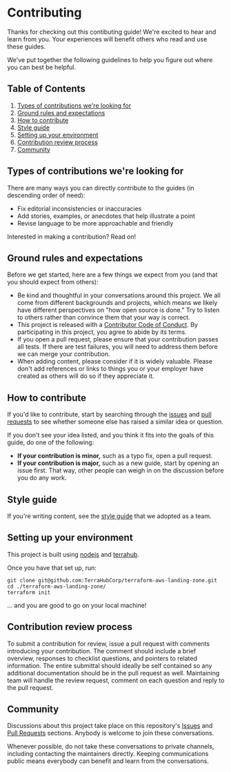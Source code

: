 # Contributing

Thanks for checking out this contibuting guide! We're excited to hear and learn from you. Your experiences will benefit others who read and use these guides.

We've put together the following guidelines to help you figure out where you can best be helpful.

## Table of Contents

1. [Types of contributions we're looking for](#types-of-contributions-were-looking-for)
2. [Ground rules and expectations](#ground-rules-and-expectations)
3. [How to contribute](#how-to-contribute)
4. [Style guide](#style-guide)
5. [Setting up your environment](#setting-up-your-environment)
6. [Contribution review process](#contribution-review-process)
7. [Community](#community)


## Types of contributions we're looking for

There are many ways you can directly contribute to the guides (in descending order of need):

* Fix editorial inconsistencies or inaccuracies
* Add stories, examples, or anecdotes that help illustrate a point
* Revise language to be more approachable and friendly

Interested in making a contribution? Read on!


## Ground rules and expectations

Before we get started, here are a few things we expect from you (and that you should expect from others):

* Be kind and thoughtful in your conversations around this project. We all come from different backgrounds and projects, which means we likely have different perspectives on "how open source is done." Try to listen to others rather than convince them that your way is correct.
* This project is released with a [Contributor Code of Conduct](CODE_OF_CONDUCT.md). By participating in this project, you agree to abide by its terms.
* If you open a pull request, please ensure that your contribution passes all tests. If there are test failures, you will need to address them before we can merge your contribution.
* When adding content, please consider if it is widely valuable. Please don't add references or links to things you or your employer have created as others will do so if they appreciate it.


## How to contribute

If you'd like to contribute, start by searching through the [issues](https://github.com/TerraHubCorp/terraform-aws-landing-zone/issues) and [pull requests](https://github.com/TerraHubCorp/terraform-aws-landing-zone/pulls) to see whether someone else has raised a similar idea or question.

If you don't see your idea listed, and you think it fits into the goals of this guide, do one of the following:
* **If your contribution is minor,** such as a typo fix, open a pull request.
* **If your contribution is major,** such as a new guide, start by opening an issue first. That way, other people can weigh in on the discussion before you do any work.


## Style guide

If you're writing content, see the [style guide](https://github.com/TerraHubCorp/styleguide/blob/master/README.md) that we adopted as a team.


## Setting up your environment

This project is built using [nodejs](https://www.nodejs.org) and [terrahub](https://www.npmjs.com/package/terrahub).

Once you have that set up, run:

    git clone git@github.com:TerraHubCorp/terraform-aws-landing-zone.git
    cd ./terraform-aws-landing-zone/
    terraform init

... and you are good to go on your local machine!


## Contribution review process

To submit a contribution for review, issue a pull request with comments introducing your contribution. The comment should include a brief overview, responses to checklist questions, and pointers to related information. The entire submittal should ideally be self contained so any additional documentation should be in the pull request as well. Maintaining team will handle the review request, comment on each question and reply to the pull request.


## Community

Discussions about this project take place on this repository's [Issues](https://github.com/TerraHubCorp/terraform-aws-landing-zone/issues) and [Pull Requests](https://github.com/TerraHubCorp/terraform-aws-landing-zone/pulls) sections. Anybody is welcome to join these conversations.

Whenever possible, do not take these conversations to private channels, including contacting the maintainers directly. Keeping communications public means everybody can benefit and learn from the conversations.
